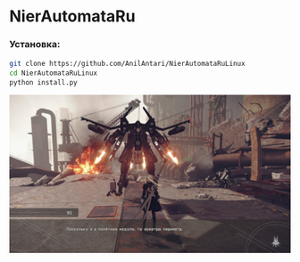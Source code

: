 # NierAutomataRu

### Установка:

```bash
git clone https://github.com/AnilAntari/NierAutomataRuLinux
cd NierAutomataRuLinux
python install.py 
```
![](/photo/ru_sub.jpg)
